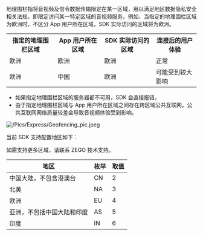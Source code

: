 地理围栏指将音视频及信令数据传输限定在某一区域，用以满足地区数据隐私安全相关法规，即限定访问某一特定区域的音视频服务。例如，当指定的地理围栏区域为欧洲时，不区分 App 用户所在区域，SDK 实际访问的区域将为欧洲。


<table>
  <colgroup>
    <col>
    <col>
  </colgroup>
<tbody><tr>
<th>指定的地理围栏区域</th>
<th>App 用户所在区域</th>
<th>SDK 实际访问的区域</th>
<th>连接后的用户体验</th>
</tr>
<tr>
<td>欧洲</td>
<td>欧洲</td>
<td>欧洲</td>
<td>正常</td>
</tr>
<tr>
<td>欧洲</td>
<td>中国</td>
<td>欧洲</td>
<td>可能受到较大影响</td>
</tr>
</tbody></table>

<div class="mk-warning">

- 如果指定地理围栏区域的服务器都不可用，SDK 会直接报错。
- 由于指定地理围栏区域与 App 用户所在区域之间存在跨区域公共互联网，公共互联网网络质量较差会导致音视频体验受到影响。
</div>

![/Pics/Express/Geofencing_pic.jpeg](https://doc-media.zego.im/sdk-doc/Pics/Express/Geofencing_pic.jpeg)

当前 SDK 支持配置地区如下：

<div class="mk-hint">

如需支持更多区域，请联系 ZEGO 技术支持。
</div>


|地区|枚举| 取值 |
|-|-|-|
|中国大陆，不包含港澳台|CN| 2 |
|北美|NA| 3 |
|欧洲|EU| 4 |
|亚洲，不包括中国大陆和印度|AS| 5 |
|印度|IN| 6 |
